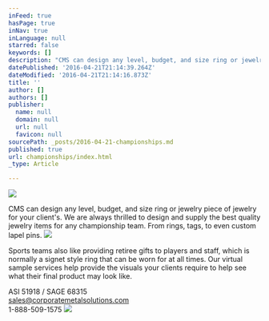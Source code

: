 ```yaml
---
inFeed: true
hasPage: true
inNav: true
inLanguage: null
starred: false
keywords: []
description: "CMS can design any level, budget, and size ring or jewelry piece of jewelry for your client's. We are always thrilled to design and supply the best quality jewelry items for any championship team. From rings, tags, to even custom lapel pins."
datePublished: '2016-04-21T21:14:39.264Z'
dateModified: '2016-04-21T21:14:16.873Z'
title: ''
author: []
authors: []
publisher:
  name: null
  domain: null
  url: null
  favicon: null
sourcePath: _posts/2016-04-21-championships.md
published: true
url: championships/index.html
_type: Article

---
```

![](https://the-grid-user-content.s3-us-west-2.amazonaws.com/d09c290e-810e-4b80-a70c-e0ecab538690.jpg)

CMS can design any level, budget, and size ring or jewelry piece of jewelry for your client's. We are always thrilled to design and supply the best quality jewelry items for any championship team. From rings, tags, to even custom lapel pins.
![](https://the-grid-user-content.s3-us-west-2.amazonaws.com/cbd2443f-ab26-401c-b361-667508dea857.jpg)

Sports teams also like providing retiree gifts to players and staff, which is normally a signet style ring that can be worn for at all times. Our virtual sample services help provide the visuals your clients require to help see what their final product may look like.

ASI 51918 / SAGE 68315  
sales@corporatemetalsolutions.com  
1-888-509-1575
![](https://the-grid-user-content.s3-us-west-2.amazonaws.com/a479c7c6-a771-404e-a446-0a024a758fd1.jpg)